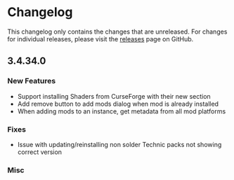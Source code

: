 # Changelog

This changelog only contains the changes that are unreleased. For changes for individual releases, please visit the
[releases](https://github.com/ATLauncher/ATLauncher/releases) page on GitHub.

## 3.4.34.0

### New Features
- Support installing Shaders from CurseForge with their new section
- Add remove button to add mods dialog when mod is already installed
- When adding mods to an instance, get metadata from all mod platforms

### Fixes
- Issue with updating/reinstalling non solder Technic packs not showing correct version

### Misc
